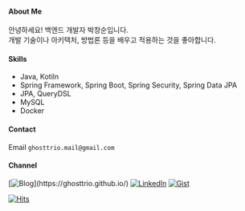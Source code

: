 #### About Me
안녕하세요! 백엔드 개발자 박창순입니다.     
개발 기술이나 아키텍처, 방법론 등을 배우고 적용하는 것을 좋아합니다.

<!-- #### Project
- [수학맞츔(MATCHuuM)](https://www.matchuum.ai/) (2023~) - 과외 매칭 애플리케이션    
- [유도매니저](https://github.com/Ghosttrio/judo-manager) (2024) - 유도장 관리 서비스
- [길바닥](https://github.com/Ghosttrio/gilbadak) (2024) - 버스킹 동아리 관리 서비스 -->

#### Skills
- Java, Kotiln
- Spring Framework, Spring Boot, Spring Security, Spring Data JPA
- JPA, QueryDSL
- MySQL
- Docker

#### Contact
Email `ghosttrio.mail@gmail.com`

#### Channel
[![Blog](https://img.shields.io/badge/Blog-FF7200?style=for-the-badge&logo=bloglovin&logoColor=white")](https://ghosttrio.github.io/)
[![LinkedIn](https://img.shields.io/badge/linkedin-%230077B5.svg?style=for-the-badge&logo=linkedin&logoColor=white)](https://www.linkedin.com/in/ghosttrio/)
[![Gist](https://img.shields.io/badge/Gist-212529.svg?style=for-the-badge&logo=Gist&logoColor=black)](https://gist.github.com/Ghosttrio)

[![Hits](https://hits.seeyoufarm.com/api/count/incr/badge.svg?url=https%3A%2F%2Fgithub.com%2FGhosttrio&count_bg=%23353733&title_bg=%2300BC84&icon=&icon_color=%23289CFF&title=hits&edge_flat=false)](https://hits.seeyoufarm.com)
